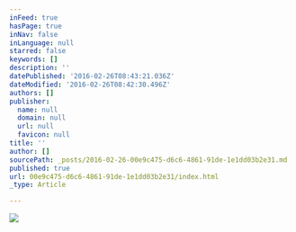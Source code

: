 ```yaml
---
inFeed: true
hasPage: true
inNav: false
inLanguage: null
starred: false
keywords: []
description: ''
datePublished: '2016-02-26T08:43:21.036Z'
dateModified: '2016-02-26T08:42:30.496Z'
authors: []
publisher:
  name: null
  domain: null
  url: null
  favicon: null
title: ''
author: []
sourcePath: _posts/2016-02-26-00e9c475-d6c6-4861-91de-1e1dd03b2e31.md
published: true
url: 00e9c475-d6c6-4861-91de-1e1dd03b2e31/index.html
_type: Article

---
```

![](https://the-grid-user-content.s3-us-west-2.amazonaws.com/2216b252-454d-4f78-91e8-554cb61c7d13.png)